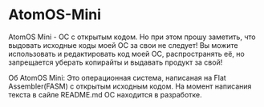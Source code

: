 # AtomOS-Mini
AtomOS Mini - ОС с открытым кодом.
Но при этом прошу заметить, что выдовать исходные коды моей ОС за свои не следует!
Вы можите использовать и редактировать код моей ОС, распространять её, но запрещается уберать копирайты и выдавать продукт за свой!

Об AtomOS Mini:
Это операционная система, написаная на Flat Assembler(FASM) с открытым исходным кодом.
На момент написания текста в сайле README.md ОС находится в разработке.
